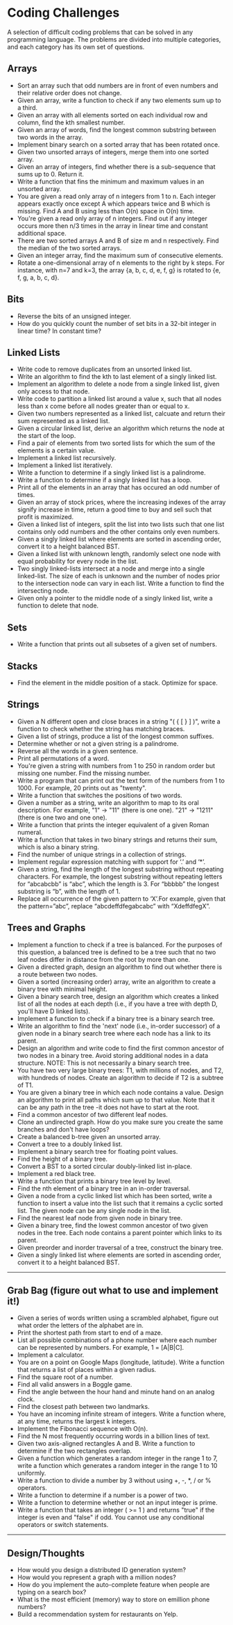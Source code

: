 # Coding Challenges
A selection of difficult coding problems that can be solved in any programming language. The problems are divided into multiple categories, and each category has its own set of questions.

## Arrays
- Sort an array such that odd numbers are in front of even numbers and their relative order does not change.
- Given an array, write a function to check if any two elements sum up to a third.
- Given an array with all elements sorted on each individual row and column, find the kth smallest number.
- Given an array of words, find the longest common substring between two words in the array.
- Implement binary search on a sorted array that has been rotated once.
- Given two unsorted arrays of integers, merge them into one sorted array.
- Given an array of integers, find whether there is a sub-sequence that sums up to 0. Return it.
- Write a function that fins the minimum and maximum values in an unsorted array.
- You are given a read only array of n integers from 1 to n. Each integer appears exactly once except A which appears twice and B which is missing. Find A and B using less than O(n) space in O(n) time.
- You're given a read only array of n integers. Find out if any integer occurs more then n/3 times in the array in linear time and constant additional space.
- There are two sorted arrays A and B of size m and n respectively. Find the median of the two sorted arrays.
- Given an integer array, find the maximum sum of consecutive elements.
- Rotate a one-dimensional array of n elements to the right by k steps. For instance, with n=7 and k=3, the array {a, b, c, d, e, f, g} is rotated to {e, f, g, a, b, c, d}.

## Bits
- Reverse the bits of an unsigned integer.
- How do you quickly count the number of set bits in a 32-bit integer in linear time? In constant time?

## Linked Lists
- Write code to remove duplicates from an unsorted linked list. 
- Write an algorithm to find the kth to last element of a singly linked list. 
- Implement an algorithm to delete a node from a single linked list, given only access to that node. 
- Write code to partition a linked list around a value x, such that all nodes less than x come before all nodes greater than or equal to x.
- Given two numbers represented as a linked list, calcuate and return their sum represented as a linked list.
- Given a circular linked list, derive an algorithm which returns the node at the start of the loop.
- Find a pair of elements from two sorted lists for which the sum of the elements is a certain value.
- Implement a linked list recursively.
- Implement a linked list iteratively.
- Write a function to determine if a singly linked list is a palindrome.
- Write a function to determine if a singly linked list has a loop.
- Print all of the elements in an array that has occured an odd number of times.
- Given an array of stock prices, where the increasing indexes of the array signify increase in time, return a good time to buy and sell such that profit is maximized.
- Given a linked list of integers, split the list into two lists such that one list contains only odd numbers and the other contains only even numbers.
- Given a singly linked list where elements are sorted in ascending order, convert it to a height balanced BST.
- Given a linked list with unknown length, randomly select one node with equal probability for every node in the list.
- Two singly linked-lists intersect at a node and merge into a single linked-list. The size of each is unknown and the number of nodes prior to the intersection node can vary in each list. Write a function to find the intersecting node. 
- Given only a pointer to the middle node of a singly linked list, write a function to delete that node.

## Sets
- Write a function that prints out all subsetes of a given set of numbers.

## Stacks
- Find the element in the middle position of a stack. Optimize for space.

## Strings
- Given a N different open and close braces in a string "( { [ } ] )", write a function to check whether the string has matching braces.
- Given a list of strings, produce a list of the longest common suffixes.
- Determine whether or not a given string is a palindrome.
- Reverse all the words in a given sentence.
- Print all permutations of a word.
- You're given a string with numbers from 1 to 250 in random order but missing one number. Find the missing number.
- Write a program that can print out the text form of the numbers from 1 to 1000. For example, 20 prints out as "twenty".
- Write a function that switches the positions of two words.
- Given a number as a string, write an algorithm to map to its oral description. For example, "1" -> "11" (there is one one). "21" -> "1211" (there is one two and one one).
- Write a function that prints the integer equivalent of a given Roman numeral.
- Write a function that takes in two binary strings and returns their sum, which is also a binary string.
- Find the number of unique strings in a collection of strings.
- Implement regular expression matching with support for ‘.’ and ‘*’.
- Given a string, find the length of the longest substring without repeating characters. For example, the longest substring without repeating letters for “abcabcbb” is “abc”, which the length is 3. For “bbbbb” the longest substring is “b”, with the length of 1.
- Replace all occurrence of the given pattern to ‘X’.For example, given that the pattern=”abc”, replace “abcdeffdfegabcabc” with “XdeffdfegX”.

## Trees and Graphs
- Implement a function to check if a tree is balanced. For the purposes of this question,
a balanced tree is defined to be a tree such that no two leaf nodes differ in distance
from the root by more than one. 
- Given a directed graph, design an algorithm to find out whether there is a route
between two nodes. 
- Given a sorted (increasing order) array, write an algorithm to create a binary tree with
minimal height. 
- Given a binary search tree, design an algorithm which creates a linked list of all the
nodes at each depth (i.e., if you have a tree with depth D, you'll have D linked lists). 
- Implement a function to check if a binary tree is a binary search tree. 
- Write an algorithm to find the 'next' node (i.e., in-order successor) of a given node in
a binary search tree where each node has a link to its parent.
- Design an algorithm and write code to find the first common ancestor of two nodes
in a binary tree. Avoid storing additional nodes in a data structure. NOTE: This is not
necessarily a binary search tree.
- You have two very large binary trees: T1, with millions of nodes, and T2, with hundreds
of nodes. Create an algorithm to decide if T2 is a subtree of T1.
- You are given a binary tree in which each node contains a value. Design an algorithm to print all paths which sum up to that value. Note that it can be any path in the tree -it does not have to start at the root.
- Find a common ancestor of two different leaf nodes.
- Clone an undirected graph. How do you make sure you create the same branches and don't have loops?
- Create a balanced b-tree given an unsorted array.
- Convert a tree to a doubly linked list.
- Implement a binary search tree for floating point values.
- Find the height of a binary tree.
- Convert a BST to a sorted circular doubly-linked list in-place. 
- Implement a red black tree.
- Write a function that prints a binary tree level by level.
- Find the nth element of a binary tree in an in-order traversal.
- Given a node from a cyclic linked list which has been sorted, write a function to insert a value into the list such that it remains a cyclic sorted list. The given node can be any single node in the list.
- Find the nearest leaf node from given node in binary tree.
- Given a binary tree, find the lowest common ancestor of two given nodes in the tree. Each node contains a parent pointer which links to its parent.
- Given preorder and inorder traversal of a tree, construct the binary tree.
- Given a singly linked list where elements are sorted in ascending order, convert it to a height balanced BST.

---
## Grab Bag (figure out what to use and implement it!)
- Given a series of words written using a scrambled alphabet, figure out what order the letters of the alphabet are in.
- Print the shortest path from start to end of a maze.
- List all possible combinations of a phone number where each number can be represented by numbers. For example, 1 = [A|B|C].
- Implement a calculator.
- You are on a point on Google Maps (longitude, latitude). Write a function that returns a list of places within a given radius.
- Find the square root of a number. 
- Find all valid answers in a Boggle game.
- Find the angle between the hour hand and minute hand on an analog clock.
- Find the closest path between two landmarks.
- You have an incoming infinite stream of integers. Write a function where, at any time, returns the largest k integers.
- Implement the Fibonacci sequence with O(n).
- Find the N most frequently occurring words in a billion lines of text.
- Given two axis-aligned rectangles A and B. Write a function to determine if the two rectangles overlap.
- Given a function which generates a random integer in the range 1 to 7, write a function which generates a random integer in the range 1 to 10 uniformly.
- Write a function to divide a number by 3 without using +, -, *, / or % operators.
- Write a function to determine if a number is a power of two.
- Write a function to determine whether or not an input integer is prime.
- Write a function that takes an integer ( >= 1 ) and returns "true" if the integer is even and "false" if odd. You cannot use any conditional operators or switch statements. 

---
## Design/Thoughts
- How would you design a distributed ID generation system?
- How would you represent a graph with a million nodes?
- How do you implement the auto-complete feature when people are typing on a search box?
- What is the most efficient (memory) way to store on emillion phone numbers?
- Build a recommendation system for restaurants on Yelp.